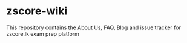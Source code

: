 # zscore-wiki

This repository contains the About Us, FAQ, Blog and issue tracker for zscore.lk exam prep platform
